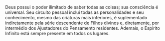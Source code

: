 ﻿Deus possui o poder ilimitado de saber todas as coisas; sua consciência é universal. Seu circuito pessoal inclui todas as personalidades e seu conhecimento, mesmo das criaturas mais inferiores, é suplementado indiretamente pela série descendente de Filhos divinos e, diretamente, por intermédio dos Ajustadores do Pensamento residentes. Ademais, o Espírito Infinito está sempre presente em todos os lugares.
